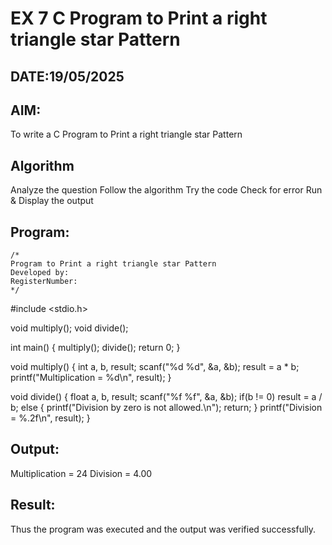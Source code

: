 # EX 7 C Program to Print a right triangle star Pattern
## DATE:19/05/2025
## AIM:
To write a C Program to Print a right triangle star Pattern

## Algorithm
Analyze the question
Follow the algorithm
Try the code
Check for error
Run & Display the output

## Program:
```
/*
Program to Print a right triangle star Pattern
Developed by: 
RegisterNumber:  
*/
```
#include <stdio.h>

void multiply(); void divide();

int main() { multiply(); divide(); return 0; }

void multiply() { int a, b, result; scanf("%d %d", &a, &b); result = a * b; printf("Multiplication = %d\n", result); }

void divide() { float a, b, result; scanf("%f %f", &a, &b); if(b != 0) result = a / b; else { printf("Division by zero is not allowed.\n"); return; } printf("Division = %.2f\n", result); }

## Output:
Multiplication = 24 Division = 4.00


## Result:
Thus the program was executed and the output was verified successfully.
